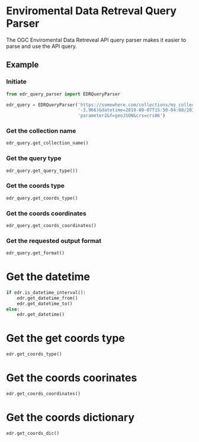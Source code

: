 # Enviromental Data Retreval Query Parser
The OGC Enviromental Data Retreveal API query parser makes it easier to parse and use the API query.

## Example
### Initiate
```python
from edr_query_parser import EDRQueryParser

edr_query = EDRQueryParser('https://somewhere.com/collections/my_collection/position?coords=POINT(57.819 '
                           '-3.966)&datetime=2019-09-07T15:50-04:00/2019-09-07T15:50-05:00&parameter-name=parameter1,'
                           'parameter2&f=geoJSON&crs=crs86')
```

### Get the collection name
```python
edr_query.get_collection_name()
```

### Get the query type
```python
edr_query.get_query_type())
```

### Get the coords type
```python
edr_query.get_coords_type()
```

### Get the coords coordinates
```python
edr_query.get_coords_coordinates()
```

### Get the requested output format
```python
edr_query.get_format()
```

# Get the datetime
```python
if edr.is_datetime_interval():
    edr.get_datetime_from()
    edr.get_datetime_to()
else:
    edr.get_datetime()
```

# Get the get coords type
```python
edr.get_coords_type()
```

# Get the coords coorinates
```python
edr.get_coords_coordinates()
```

# Get the coords dictionary
```python
edr.get_coords_dic()
```
